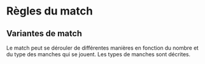 # Règles du match

## Variantes de match

Le match peut se dérouler de différentes manières en fonction du nombre et du type des manches qui se jouent. Les types de manches sont décrites.
